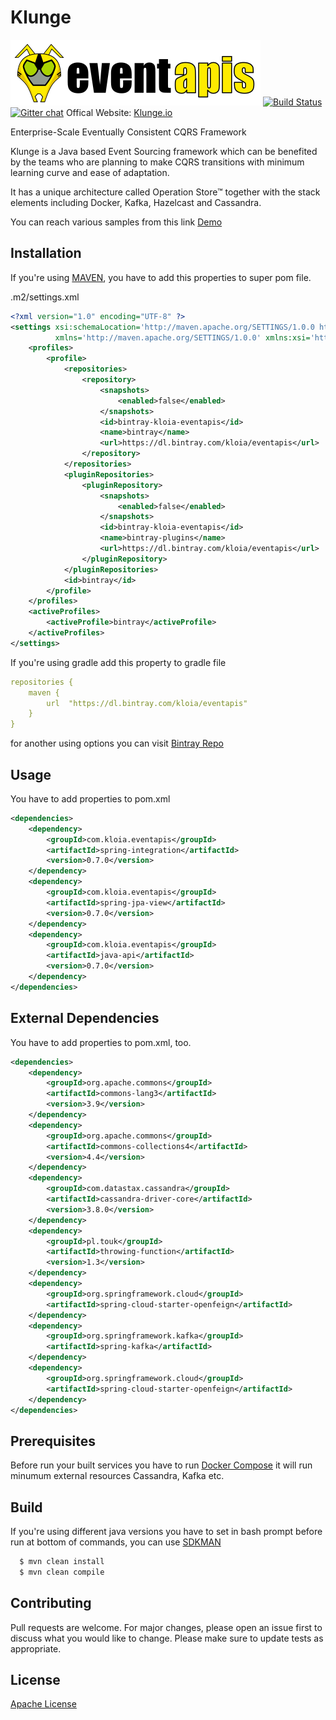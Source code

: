 # Klunge

![eventapis](resources/eventapis.png)
[![Build Status](https://travis-ci.org/kloiasoft/eventapis.svg?branch=master)](https://travis-ci.org/kloiasoft/eventapis) [![Gitter chat](https://badges.gitter.im/hashicorp-terraform/Lobby.png)](https://gitter.im/eventapis/Lobby)
Offical Website: [Klunge.io](https://www.klunge.io)

Enterprise-Scale Eventually Consistent CQRS Framework

Klunge is a Java based Event Sourcing framework which can be benefited by the teams who are planning to make CQRS transitions with minimum learning curve and ease of adaptation.

It has a unique architecture called Operation Store™ together with the stack elements including Docker, Kafka, Hazelcast and Cassandra.

You can reach various samples from this link [Demo](https://github.com/kloiasoft/eventapis/tree/master/samples)

## Installation

If you're using [MAVEN](https://maven.apache.org/), you have to add this properties to super pom file.

.m2/settings.xml
```xml
<?xml version="1.0" encoding="UTF-8" ?>
<settings xsi:schemaLocation='http://maven.apache.org/SETTINGS/1.0.0 http://maven.apache.org/xsd/settings-1.0.0.xsd'
          xmlns='http://maven.apache.org/SETTINGS/1.0.0' xmlns:xsi='http://www.w3.org/2001/XMLSchema-instance'>
    <profiles>
        <profile>
            <repositories>
                <repository>
                    <snapshots>
                        <enabled>false</enabled>
                    </snapshots>
                    <id>bintray-kloia-eventapis</id>
                    <name>bintray</name>
                    <url>https://dl.bintray.com/kloia/eventapis</url>
                </repository>
            </repositories>
            <pluginRepositories>
                <pluginRepository>
                    <snapshots>
                        <enabled>false</enabled>
                    </snapshots>
                    <id>bintray-kloia-eventapis</id>
                    <name>bintray-plugins</name>
                    <url>https://dl.bintray.com/kloia/eventapis</url>
                </pluginRepository>
            </pluginRepositories>
            <id>bintray</id>
        </profile>
    </profiles>
    <activeProfiles>
        <activeProfile>bintray</activeProfile>
    </activeProfiles>
</settings>
```
If you're using gradle add this property to gradle file

```yaml
repositories {
    maven {
        url  "https://dl.bintray.com/kloia/eventapis" 
    }
}
```
for another using options you can visit [Bintray Repo](https://bintray.com/kloia/eventapis/)

## Usage
You have to add properties to pom.xml
```xml
<dependencies>
    <dependency>
        <groupId>com.kloia.eventapis</groupId>
        <artifactId>spring-integration</artifactId>
        <version>0.7.0</version>
    </dependency>
    <dependency>
        <groupId>com.kloia.eventapis</groupId>
        <artifactId>spring-jpa-view</artifactId>
        <version>0.7.0</version>
    </dependency>
    <dependency>
        <groupId>com.kloia.eventapis</groupId>
        <artifactId>java-api</artifactId>
        <version>0.7.0</version>
    </dependency>
</dependencies>
```
## External Dependencies
You have to add properties to pom.xml, too.
```xml
<dependencies>
	<dependency>
		<groupId>org.apache.commons</groupId>
		<artifactId>commons-lang3</artifactId>
		<version>3.9</version>
	</dependency>
	<dependency>
		<groupId>org.apache.commons</groupId>
		<artifactId>commons-collections4</artifactId>
		<version>4.4</version>
	</dependency>
	<dependency>
		<groupId>com.datastax.cassandra</groupId>
		<artifactId>cassandra-driver-core</artifactId>
		<version>3.8.0</version>
	</dependency>
	<dependency>
		<groupId>pl.touk</groupId>
		<artifactId>throwing-function</artifactId>
		<version>1.3</version>
	</dependency>
	<dependency>
		<groupId>org.springframework.cloud</groupId>
		<artifactId>spring-cloud-starter-openfeign</artifactId>
	</dependency>
	<dependency>
		<groupId>org.springframework.kafka</groupId>
		<artifactId>spring-kafka</artifactId>
	</dependency>
	<dependency>
        <groupId>org.springframework.cloud</groupId>
        <artifactId>spring-cloud-starter-openfeign</artifactId>
    </dependency>
</dependencies>
```
## Prerequisites
Before run your built services you have to run [Docker Compose](https://github.com/kloiasoft/eventapis/blob/master/samples/3-advanced/docker/docker-compose.yml) it will run minumum external resources Cassandra, Kafka etc.

## Build
If you're using different java versions you have to set in bash prompt before run at bottom of commands, you can use [SDKMAN](https://sdkman.io/)
```bash
  $ mvn clean install
  $ mvn clean compile
```
## Contributing
Pull requests are welcome. For major changes, please open an issue first to discuss what you would like to change.
Please make sure to update tests as appropriate.
## License
[Apache License](https://github.com/kloiasoft/eventapis/blob/master/LICENSE)